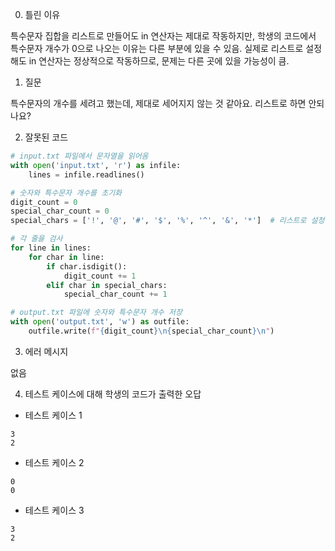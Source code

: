 0. 틀린 이유

특수문자 집합을 리스트로 만들어도 in 연산자는 제대로 작동하지만, 학생의 코드에서 특수문자 개수가 0으로 나오는 이유는 다른 부분에 있을 수 있음. 실제로 리스트로 설정해도 in 연산자는 정상적으로 작동하므로, 문제는 다른 곳에 있을 가능성이 큼.

1. 질문

특수문자의 개수를 세려고 했는데, 제대로 세어지지 않는 것 같아요. 리스트로 하면 안되나요?

2. 잘못된 코드

```python
# input.txt 파일에서 문자열을 읽어옴
with open('input.txt', 'r') as infile:
    lines = infile.readlines()

# 숫자와 특수문자 개수를 초기화
digit_count = 0
special_char_count = 0
special_chars = ['!', '@', '#', '$', '%', '^', '&', '*']  # 리스트로 설정

# 각 줄을 검사
for line in lines:
    for char in line:
        if char.isdigit():
            digit_count += 1
        elif char in special_chars:
            special_char_count += 1

# output.txt 파일에 숫자와 특수문자 개수 저장
with open('output.txt', 'w') as outfile:
    outfile.write(f"{digit_count}\n{special_char_count}\n")
```

3. 에러 메시지

없음

4. 테스트 케이스에 대해 학생의 코드가 출력한 오답

- 테스트 케이스 1

```
3
2
```

- 테스트 케이스 2

```
0
0
```

- 테스트 케이스 3

```
3
2
```
